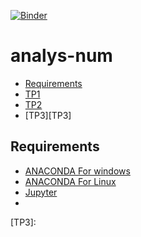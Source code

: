 
[![Binder](https://mybinder.org/badge_logo.svg)](https://mybinder.org/v2/gh/barketi-ahlem/analys-num/main)
# analys-num
<!-- START doctoc generated TOC please keep comment here to allow auto update -->
<!-- DON'T EDIT THIS SECTION, INSTEAD RE-RUN doctoc TO UPDATE -->


- [Requirements](#requirements)
- [TP1][TP1]
- [TP2][TP2]
- [TP3][TP3]
<!-- END doctoc generated TOC please keep comment here to allow auto update -->

## Requirements

* [ANACONDA For windows][ANACONDA] 
* [ANACONDA For Linux][ANACONDA]
* [Jupyter][Jup]
* 
[ANACONDA]: https://www.anaconda.com/products/individual
[Jup]: https://jupyter.org/

[tp1]:https://github.com/barketi-ahlem/analys-num/tree/main/TP1
[TP2]:https://github.com/barketi-ahlem/analys-num/tree/main/tp2
[TP3]:
